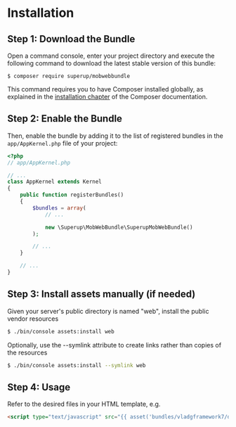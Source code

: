 Installation
============

Step 1: Download the Bundle
---------------------------

Open a command console, enter your project directory and execute the
following command to download the latest stable version of this bundle:

```console
$ composer require superup/mobwebbundle
```

This command requires you to have Composer installed globally, as explained
in the [installation chapter](https://getcomposer.org/doc/00-intro.md)
of the Composer documentation.

Step 2: Enable the Bundle
-------------------------

Then, enable the bundle by adding it to the list of registered bundles
in the `app/AppKernel.php` file of your project:

```php
<?php
// app/AppKernel.php

// ...
class AppKernel extends Kernel
{
    public function registerBundles()
    {
        $bundles = array(
            // ...

            new \Superup\MobWebBundle\SuperupMobWebBundle()
        );

        // ...
    }

    // ...
}
```

Step 3: Install assets manually (if needed) 
-------------------------
Given your server's public directory is named "web", install the public vendor resources

``` bash
$ ./bin/console assets:install web
```

Optionally, use the --symlink attribute to create links rather than copies of the resources 

``` bash
$ ./bin/console assets:install --symlink web
```
Step 4: Usage
-------------------------
Refer to the desired files in your HTML template, e.g.

``` html
<script type="text/javascript" src="{{ asset('bundles/vladgframework7/dist/js/framework7.min.js') }}"></script>
```
